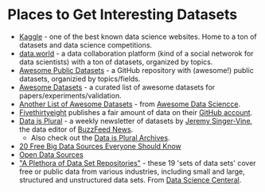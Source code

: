# Places to Get Interesting Datasets

- [Kaggle](https://www.kaggle.com/datasets) - one of the best known data science websites. Home to a ton of datasets and data science competitions. 
- [data.world](https://data.world) - a data collaboration platform (kind of a social networok for data scientists) with a ton of datasets, organized by topics.
- [Awesome Public Datasets](https://github.com/awesomedata/awesome-public-datasets) - a GitHub repository with (awesome!) public datasets, organizied by topics/fields. 
- [Awesome Datasets](https://github.com/viisar/awesome-datasets) - a curated list of awesome datasets for papers/experiments/validation.
- [Another List of Awesome Datasets](https://github.com/bulutyazilim/awesome-datascience#data-sets) - from [Awesome Data Sciencce](https://github.com/bulutyazilim/awesome-datascience).
- [Fivethirtyeight](https://fivethirtyeight.com) publishes a fair amount of data on their [GitHub account](https://github.com/fivethirtyeight/data). 
- [Data is Plural](https://tinyletter.com/data-is-plural) - a weekly newsletter of datasets  by [Jeremy Singer-Vine](https://twitter.com/jsvine), the data editor of [BuzzFeed News](https://www.buzzfeednews.com).
  - Also check out the [Data is Plural Archives](https://docs.google.com/spreadsheets/d/1wZhPLMCHKJvwOkP4juclhjFgqIY8fQFMemwKL2c64vk/edit#gid=0).
- [20 Free Big Data Sources Everyone Should Know](http://www.smartdatacollective.com/big-data-20-free-big-data-sources-everyone-should-know/)
- [Open Data Sources](https://github.com/datasciencemasters/data) 
- ["A Plethora of Data Set Repositories"](https://www.datasciencecentral.com/profiles/blogs/a-plethora-of-data-set-repositories) - these 19 'sets of data sets' cover free or public data from various industries, including small and large, structured and unstructured data sets. From [Data Science Centeral](https://www.datasciencecentral.com/).
